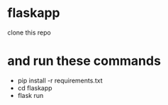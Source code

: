 # flaskapp
clone this repo 

# and run these commands
- pip install -r requirements.txt
- cd flaskapp
- flask run
